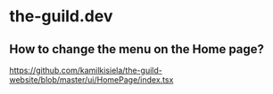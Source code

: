 # the-guild.dev

## How to change the menu on the Home page?

https://github.com/kamilkisiela/the-guild-website/blob/master/ui/HomePage/index.tsx
